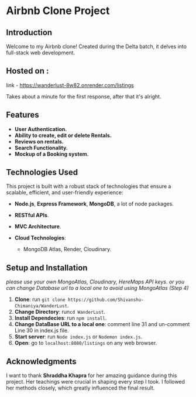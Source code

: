 # Airbnb Clone Project

## Introduction
Welcome to my Airbnb clone! Created during the Delta batch, it delves into full-stack web development. 

## Hosted on : 
link - https://wanderlust-8w82.onrender.com/listings

Takes about a minute for the first response, after that it's alright.

## Features
- **User Authentication.**
- **Ability to create, edit or delete Rentals.**
- **Reviews on rentals.**
- **Search Functionality.**
- **Mockup of a Booking system.**

## Technologies Used
This project is built with a robust stack of technologies that ensure a scalable, efficient, and user-friendly experience:

- **Node.js**, **Express Framework**, **MongoDB**, a lot of node packages.
- **RESTful APIs**.
- **MVC Architecture**.

- **Cloud Technologies**:
  - MongoDB Atlas, Render, Cloudinary.

## Setup and Installation
*please use your own MongoAtlas, Cloudinary, HereMaps API keys. or you can change Database url to a local one to avoid using MongoAtlas (Step 4)*
1. **Clone**: run `git clone https://github.com/Shivanshu-Chimaniya/WanderLust`.
2. **Change Directory**: run`cd WanderLust`.
3. **Install Dependecies**: run `npm install`.
4. **Change DataBase URL to a local one**: comment line 31 and un-comment Line 30 in index.js file.
5. **Start server**: run `Node index.js` or `Nodemon index.js`.
6. **Open**: go to `localhost:8080/listings` on any web browser.

## Acknowledgments
I want to thank **Shraddha Khapra** for her amazing guidance during this project. Her teachings were crucial in shaping every step I took. I followed her methods closely, which greatly influenced the final result.

